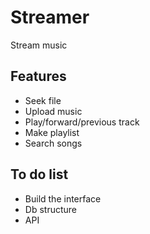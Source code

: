 # Streamer

Stream music

## Features
- Seek file 
- Upload music
- Play/forward/previous track
- Make playlist
- Search songs

## To do list
- Build the interface
- Db structure
- API
